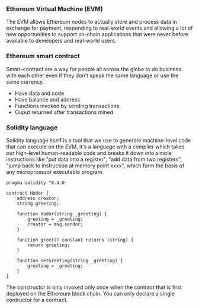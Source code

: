 ### Ethereum Virtual Machine \(EVM\)

The EVM allows Ethereum nodes to actually store and process data in exchange for payment, responding to real-world events and allowing a lot of new opportunities to support on-chain applications that were never before available to developers and real-world users.

### Ethereum smart contract

Smart-contract are a way for people all across the globe to do business with each other even if they don't speak the same language or use the same currency.

* Have data and code
* Have balance and address
* Functions invoked by sending transactions
* Ouput returned after transactions mined

### Solidity language

Solidity language itself is a tool that we use to generate machine-level code that can execute on the EVM, it's a language with a complier which takes our high-level human-readable code and breaks it down into simple instructions like "put data into a register", "add data from two registers", "jump back to instruction at memory point xxxx", which form the basis of any microprcessor executable program.

```
pragma solidity ^0.4.0

contract Hodor {
    address creator;
    string greeting;
    
    function Hodor(string _greeting) {
        greeting = _greeting;
        creator = msg.sendor;
    }
    
    function greet() constant returns (string) {
        return greeting;
    }
    
    function setGreeting(string _greeting) {
        greeting = _greeting;
    }
}
```

The constructor is only invoked only once when the contract that is first deployed on the Ethereum block chain. You can only declare a single contructor for a contract.

